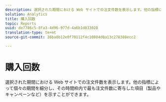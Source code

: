 ```yaml
---
description: 選択された期間における Web サイトでの注文件数を表示します。他の指標によって個々の期間を細分し、その時間枠内で最も注文件数に寄与した項目（製品やキャンペーンなど）を示すことができます。
solution: Analytics
title: 購入回数
topic: Reports
uuid: de7786c5-8fa3-4d96-977d-4a6b1d033028
translation-type: tm+mt
source-git-commit: 16ba0b12e0f70112f4c10804d0a13c278388ecc2

---
```



# 購入回数

選択された期間における Web サイトでの注文件数を表示します。他の指標によって個々の期間を細分し、その時間枠内で最も注文件数に寄与した項目（製品やキャンペーンなど）を示すことができます。

